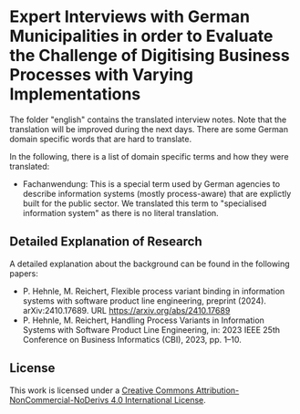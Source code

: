 # Expert Interviews with German Municipalities in order to Evaluate the Challenge of Digitising Business Processes with Varying Implementations
The folder "english" contains the translated interview notes.
Note that the translation will be improved during the next days.
There are some German domain specific words that are hard to translate.

In the following, there is a list of domain specific terms and how they were translated:

* Fachanwendung: This is a special term used by German agencies to describe information systems (mostly process-aware) that are explictly built for the public sector. We translated this term to "specialised information system" as there is no literal translation.





## Detailed Explanation of Research

A detailed explanation about the background can be found in the following papers:

* P. Hehnle, M. Reichert, Flexible process variant binding in information systems with software product line engineering, preprint (2024). arXiv:2410.17689. URL https://arxiv.org/abs/2410.17689
* P. Hehnle, M. Reichert, Handling Process Variants in Information Systems with Software Product Line Engineering, in: 2023 IEEE 25th Conference on Business Informatics (CBI), 2023, pp. 1–10.


## License 
[cc-by-nc-nd]: http://creativecommons.org/licenses/by-nc-nd/4.0/


This work is licensed under a
[Creative Commons Attribution-NonCommercial-NoDerivs 4.0 International License][cc-by-nc-nd].